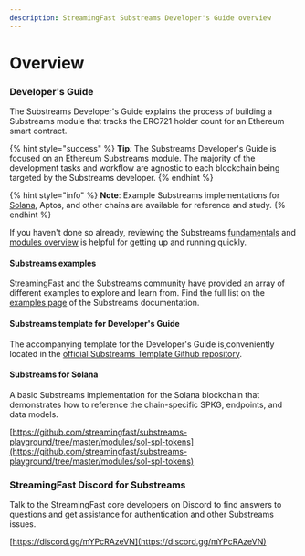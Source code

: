 ```yaml
---
description: StreamingFast Substreams Developer's Guide overview
---
```


# Overview

### Developer's Guide

The Substreams Developer's Guide explains the process of building a Substreams module that tracks the ERC721 holder count for an Ethereum smart contract.

{% hint style="success" %}
**Tip**_:_ The Substreams Developer's Guide is focused on an Ethereum Substreams module. The majority of the development tasks and workflow are agnostic to each blockchain being targeted by the Substreams developer.
{% endhint %}

{% hint style="info" %}
**Note**: Example Substreams implementations for [Solana](https://github.com/streamingfast/substreams-playground/tree/master/modules/sol-spl-tokens), Aptos, and other chains are available for reference and study.
{% endhint %}

If you haven't done so already, reviewing the Substreams [fundamentals](../concepts-and-fundamentals/fundamentals.md) and [modules overview](../concepts-and-fundamentals/modules.md) is helpful for getting up and running quickly.

#### Substreams examples

StreamingFast and the Substreams community have provided an array of different examples to explore and learn from. Find the full list on the [examples page](https://substreams.streamingfast.io/reference-and-specs/examples) of the Substreams documentation.

#### Substreams template for Developer's Guide

The accompanying template for the Developer's Guide is[ ](https://github.com/streamingfast/substreams-template)conveniently located in the [official Substreams Template Github repository](https://github.com/streamingfast/substreams-template).

#### Substreams for Solana

A basic Substreams implementation for the Solana blockchain that demonstrates how to reference the chain-specific SPKG, endpoints, and data models.

[https://github.com/streamingfast/substreams-playground/tree/master/modules/sol-spl-tokens](https://github.com/streamingfast/substreams-playground/tree/master/modules/sol-spl-tokens)

### StreamingFast Discord for Substreams

Talk to the StreamingFast core developers on Discord to find answers to questions and get assistance for authentication and other Substreams issues.

[https://discord.gg/mYPcRAzeVN](https://discord.gg/mYPcRAzeVN)
